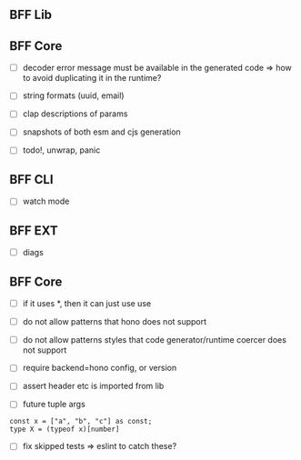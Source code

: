 ## BFF Lib

## BFF Core

- [ ] decoder error message must be available in the generated code => how to avoid duplicating it in the runtime?

- [ ] string formats (uuid, email)

- [ ] clap descriptions of params
- [ ] snapshots of both esm and cjs generation

- [ ] todo!, unwrap, panic

## BFF CLI

- [ ] watch mode

## BFF EXT

- [ ] diags

## BFF Core

- [ ] if it uses \*, then it can just use use
- [ ] do not allow patterns that hono does not support
- [ ] do not allow patterns styles that code generator/runtime coercer does not support
- [ ] require backend=hono config, or version

- [ ] assert header etc is imported from lib

- [ ] future tuple args

```
const x = ["a", "b", "c"] as const;
type X = (typeof x)[number]
```

- [ ] fix skipped tests => eslint to catch these?
